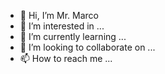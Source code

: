 - 👋 Hi, I’m Mr. Marco
- 👀 I’m interested in ...
- 🌱 I’m currently learning ...
- 💞️ I’m looking to collaborate on ...
- 📫 How to reach me ...

<!---
uietmdurohtak/uietmdurohtak is a ✨ special ✨ repository because its `README.md` (this file) appears on your GitHub profile.
You can click the Preview link to take a look at your changes.
--->
